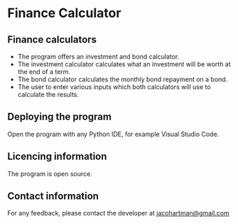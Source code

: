 # Finance Calculator

## Finance calculators

* The program offers an investment and bond calculator.
* The investment calculator calculates what an investment will be worth at the end of a term.
* The bond calculator calculates the monthly bond repayment on a bond.
* The user to enter various inputs which both calculators will use to calculate the results.

## Deploying the program

Open the program with any Python IDE, for example Visual Studio Code.

## Licencing information

The program is open source.

## Contact information

For any feedback, please contact the developer at jacohartman@gmail.com
